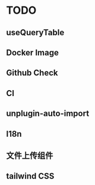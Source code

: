 # TODO

## useQueryTable

## Docker Image

## Github Check

## CI

## unplugin-auto-import

## I18n

## 文件上传组件

## tailwind CSS
